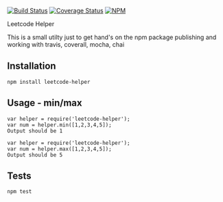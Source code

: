 [![Build Status](https://travis-ci.org/vtkrishn/leetcode-helper.svg?branch=master)](https://travis-ci.org/vtkrishn/leetcode-helper) [![Coverage Status](https://coveralls.io/repos/github/vtkrishn/leetcode-helper/badge.svg?branch=master)](https://coveralls.io/github/vtkrishn/leetcode-helper?branch=master)
[![NPM](https://nodei.co/npm/leetcode-helper.png)](https://nodei.co/npm/leetcode-helper/)

Leetcode Helper

This is a small utilty just to get hand's on the npm package publishing and working with travis, coverall, mocha, chai

## Installation

  `npm install leetcode-helper`

## Usage - min/max

    var helper = require('leetcode-helper');
    var num = helper.min([1,2,3,4,5]);
    Output should be 1

    var helper = require('leetcode-helper');
    var num = helper.max([1,2,3,4,5]);
    Output should be 5

## Tests

  `npm test`
